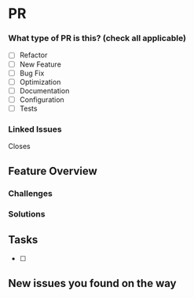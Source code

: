 # PR
### What type of PR is this? (check all applicable)
- [ ] Refactor
- [ ] New Feature
- [ ] Bug Fix
- [ ] Optimization
- [ ] Documentation
- [ ] Configuration
- [ ] Tests

### Linked Issues

Closes <!-- add issue link -->

## Feature Overview
<!-- Describe here what you are doing -->

### Challenges

### Solutions

## Tasks
<!-- Please enter here what you have todo, and what you have done -->

- [ ]

## New issues you found on the way
<!-- Please create a new issue for each new issue you found on the way and link it here. -->
